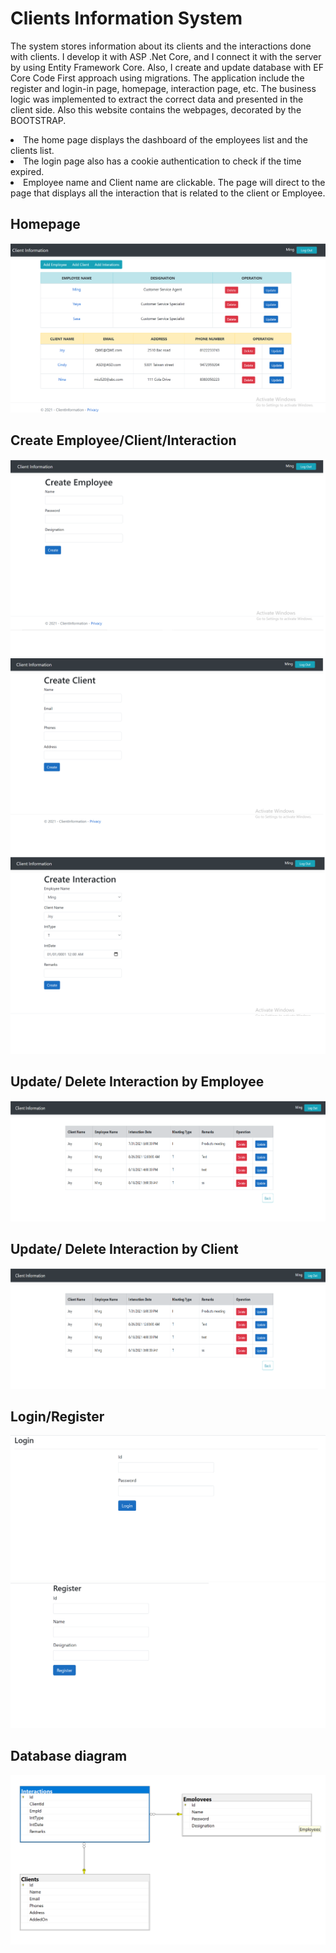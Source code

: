 # Clients Information System
The system stores information about its clients and the interactions done with clients. I develop it with ASP .Net Core, and I connect it with the server by using Entity Framework Core. Also, I create and update database with EF Core Code First approach using migrations. The application include the register and login-in page, homepage, interaction page, etc. The business logic was implemented to extract the correct data and presented in the client side. Also this website contains the webpages, decorated by the BOOTSTRAP.

<li>The home page displays the dashboard of the employees list and the clients list.</li>
<li>The login page also has a cookie authentication to check if the time expired.</li>
<li>Employee name and Client name are clickable. The page will direct to the page that displays all the interaction that is related to the client or Employee. </li>



## Homepage 
![screenshot](Homepage.png)

## Create Employee/Client/Interaction
![screenshot](CreateEmp.png)
![screenshot](CreateClient.png)
![screenshot](CreateInteraction.png)

## Update/ Delete Interaction by Employee
![screenshot](employeeInteration.png)

## Update/ Delete Interaction by Client
![screenshot](clientInteration.png)

## Login/Register
![screenshot](Login.png)
![screenshot](Register.png)

## Database diagram
![screenshot](ClientInformationDigram.png)




